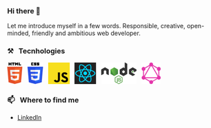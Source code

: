 ### Hi there 👋

Let me introduce myself in a few words. Responsible, creative, open-minded, friendly and ambitious web developer.

### ⚒ &nbsp; Tecnhologies

<img src="./svg/html-5.svg" alt="HTML 5 logo vector" height="50" > &nbsp;
<img src="./svg/css-3.svg" alt="CSS3 logo vector" height="50" > &nbsp;
<img src="./svg/javascript.svg" alt="JavaScript logo vector" height="50" > &nbsp;
<img src="./svg/react.svg" alt="React logo vector" height="50" > &nbsp;
<img src="./svg/nodejs.svg" alt="NodeJS logo vector" height="50"> &nbsp;
<img src="./svg/graphql.svg" alt="GraphQL logo vector" height="50" >

### 📫 &nbsp; Where to find me

- [LinkedIn](https://www.linkedin.com/in/mikhail-bartashevich/)

<!--
**mikhailbartashevich/mikhailbartashevich** is a ✨ _special_ ✨ repository because its `README.md` (this file) appears on your GitHub profile.

Here are some ideas to get you started:

- 🔭 I’m currently working on ...
- 🌱 I’m currently learning ...
- 👯 I’m looking to collaborate on ...
- 🤔 I’m looking for help with ...
- 💬 Ask me about ...
- 📫 How to reach me: ...
- 😄 Pronouns: ...
- ⚡ Fun fact: ...
-->
